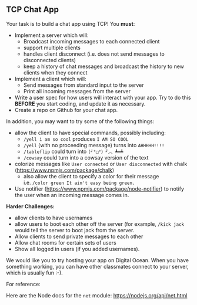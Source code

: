 ## TCP Chat App

Your task is to build a chat app using TCP!
You **must**:
- Implement a server which will:
    - Broadcast incoming messages to each connected client
    - support multiple clients
    - handles client disconnect (i.e. does not send messages to disconnected clients)
    - keep a history of chat messages and broadcast the history to new clients when they connect
- Implement a client which will:
    - Send messages from standard input to the server
    - Print all incoming messages from the server
- Write a user spec for how users will interact with your app.  Try to do this **BEFORE** you start coding, and update it as necessary.
- Create a repo on Github for your chat app.

In addition, you may want to try some of the following things:
  - allow the client to have special commands, possibly including:
      - `/yell i am so cool` produces `I AM SO COOL`
      - `/yell` (with no proceeding message) turns into `AHHHHH!!!!`
      - `/tableflip` could turn into `(╯°□°）╯︵ ┻━┻`
      - `/cowsay` could turn into a cowsay version of the text
  - colorize messages like `User connected` or `User disconnected` with chalk (https://www.npmjs.com/package/chalk)
      - also allow the client to specify a color for their message  
        i.e. `/color green It ain't easy being green.`
  - Use notifier (https://www.npmjs.com/package/node-notifier) to notify the user when an incoming message comes in.


**Harder Challenges:**
- allow clients to have usernames
- allow users to boot each other off the server (for example, `/kick jack` would tell the server to boot jack from the server.
- Allow clients to send private messages to each other
- Allow chat rooms for certain sets of users
- Show all logged in users (if you added usernames).

We would like you to try hosting your app on Digital Ocean.  When you have something working, you can have other classmates connect to your server, which is usually fun :-). 

For reference:

Here are the Node docs for the `net` module: https://nodejs.org/api/net.html
